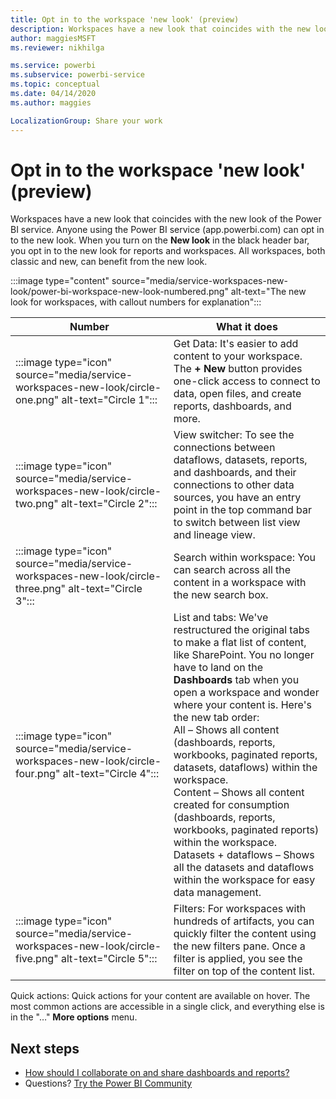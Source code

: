 ```yaml
---
title: Opt in to the workspace 'new look' (preview)
description: Workspaces have a new look that coincides with the new look of the Power BI service.
author: maggiesMSFT
ms.reviewer: nikhilga

ms.service: powerbi
ms.subservice: powerbi-service
ms.topic: conceptual
ms.date: 04/14/2020
ms.author: maggies

LocalizationGroup: Share your work
---
```

# Opt in to the workspace 'new look' (preview)

Workspaces have a new look that coincides with the new look of the Power BI service. Anyone using the Power BI service (app.powerbi.com) can opt in to the new look. When you turn on the **New look** in the black header bar, you opt in to the new look for reports and workspaces. All workspaces, both classic and new, can benefit from the new look.

:::image type="content" source="media/service-workspaces-new-look/power-bi-workspace-new-look-numbered.png" alt-text="The new look for workspaces, with callout numbers for explanation":::

|Number  |What it does  |
|---------|---------|
| :::image type="icon" source="media/service-workspaces-new-look/circle-one.png" alt-text="Circle 1":::     | Get Data: It's easier to add content to your workspace. The **+ New** button provides one-click access to connect to data, open files, and create reports, dashboards, and more.  |
| :::image type="icon" source="media/service-workspaces-new-look/circle-two.png" alt-text="Circle 2":::     | View switcher: To see the connections between dataflows, datasets, reports, and dashboards, and their connections to other data sources, you have an entry point in the top command bar to switch between list view and lineage view. |
| :::image type="icon" source="media/service-workspaces-new-look/circle-three.png" alt-text="Circle 3":::     | Search within workspace: You can search across all the content in a workspace with the new search box.  |
| :::image type="icon" source="media/service-workspaces-new-look/circle-four.png" alt-text="Circle 4":::     | List and tabs: We've restructured the original tabs to make a flat list of content, like SharePoint. You no longer have to land on the **Dashboards** tab when you open a workspace and wonder where your content is. Here's the new tab order: <br>All – Shows all content (dashboards, reports, workbooks, paginated reports, datasets, dataflows) within the workspace. <br>Content – Shows all content created for consumption (dashboards, reports, workbooks, paginated reports) within the workspace. <br>Datasets + dataflows – Shows all the datasets and dataflows within the workspace for easy data management. |
| :::image type="icon" source="media/service-workspaces-new-look/circle-five.png" alt-text="Circle 5":::  | Filters: For workspaces with hundreds of artifacts, you can quickly filter the content using the new filters pane. Once a filter is applied, you see the filter on top of the content list. |

Quick actions: Quick actions for your content are available on hover. The most common actions are accessible in a single click, and everything else is in the "…" **More options** menu.

## Next steps

* [How should I collaborate on and share dashboards and reports?](../service-how-to-collaborate-distribute-dashboards-reports.md)
* Questions? [Try the Power BI Community](https://community.powerbi.com/)

